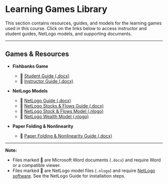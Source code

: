 # Learning Games Library

This section contains resources, guides, and models for the learning games used in this course. Click on the links below to access instructor and student guides, NetLogo models, and supporting documents.

---

## Games & Resources

- **Fishbanks Game**
  - 📝 [Student Guide (.docx)](fishbanks-students.docx)
  - 📝 [Instructor Guide (.docx)](fishbanks-instructors.docx)

- **NetLogo Models**
  - 📝 [NetLogo Guide (.docx)](netlogo-guide-v2.docx)
  - 📝 [NetLogo Stocks & Flows Guide (.docx)](netlogo-stocks-flows.docx)
  - 🧩 [NetLogo Stock & Flows Model (.nlogo)](Netlogo%20Stock...lows%20v6.nlogo)
  - 🧩 [NetLogo Wealth Model (.nlogo)](Netlogo%20Wealt...ted%20v3b.nlogo)

- **Paper Folding & Nonlinearity**
  - 📝 [Paper Folding & Nonlinearity Guide (.docx)](paper-folding...-linearity.docx)

---

**Note:**  
- Files marked 📝 are Microsoft Word documents (`.docx`) and require Word or a compatible viewer.
- Files marked 🧩 are NetLogo model files (`.nlogo`) and require [NetLogo software](https://ccl.northwestern.edu/netlogo/). See the NetLogo Guide for installation steps.
